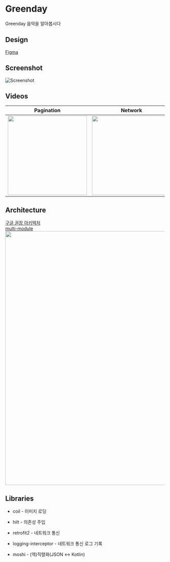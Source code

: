 # Greenday
Greenday 음악을 알아봅시다

## Design
[Figma](https://www.figma.com/file/2YmPt6ZoRMIJvRwLHLRul8/Watcha?type=design&node-id=22%3A1031&mode=design&t=cMRvjynp7cCUu3Ni-1)

## Screenshot
![Screenshot](https://github.com/jhg3410/Greenday/assets/80373033/845e0d39-f872-4656-b31a-5f4dc5fb7806)

## Videos
|Pagination|Network|
|:----:|:----:|
|<img width="250" src="https://github.com/jhg3410/Greenday/assets/80373033/9219915d-5a3f-4ecd-8a20-547fe165251d">|<img width = "250" src = "https://github.com/jhg3410/Greenday/assets/80373033/76199331-7ab0-4cb0-8ca2-c14466bf2342">|

## Architecture
[구글 권장 아키텍처](https://developer.android.com/topic/architecture)  
[multi-module](https://developer.android.com/topic/modularization)  
<img width="800" src="https://github.com/jhg3410/Greenday/assets/80373033/5e9853cd-5c73-4721-b674-eb1582612547">

## Libraries

- coil - 이미지 로딩
  
- hilt - 의존성 주입
  
- retrofit2 - 네트워크 통신
  
- logging-interceptor - 네트워크 통신 로그 기록
  
- moshi - (역)직렬화(JSON ↔ Kotlin)
